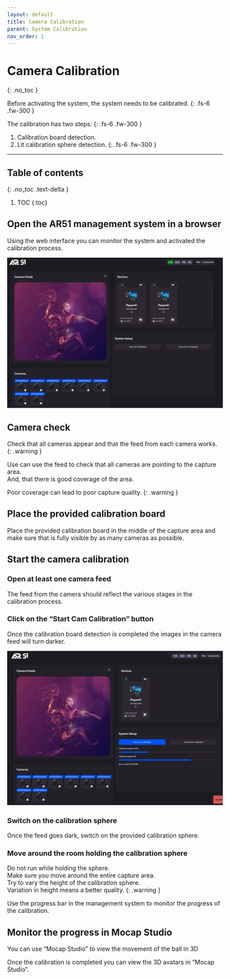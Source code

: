 ```yaml
---
layout: default
title: Camera Calibration
parent: System Calibration
nav_order: 1
---
```


# Camera Calibration 
{: .no_toc }

Before activating the system, the system needs to be calibrated.
{: .fs-6 .fw-300 }

The calibration has two steps:
{: .fs-6 .fw-300 }
1. Calibration board detection.
2. Lit calibration sphere detection.
{: .fs-6 .fw-300 }



---
## Table of contents
{: .no_toc .text-delta }

1. TOC
{:toc}

## Open the AR51 management system in a browser
Using the web interface you can monitor the system and activated the calibration process.

![oms](/assets/images/oms.png)

## Camera check
Check that all cameras appear and that the feed from each camera works.
{: .warning }

Use can use the feed to check that all cameras are pointing to the capture area. \
And, that there is good coverage of the area.

Poor coverage can lead to poor capture quality.
{: .warning }

## Place the provided calibration board
Place the provided calibration board in the middle of the capture area and make sure that is fully visible by as many cameras as possible.

## Start the camera calibration

### Open at least one camera feed
The feed from the camera should reflect the various stages in the calibration process.

### Click on the “Start Cam Calibration” button
Once the calibration board detection is completed the images in the camera feed will turn darker.

![start camera calibration](/assets/images/start_camera_calibration.png)

### Switch on the calibration sphere
Once the feed goes dark, switch on the provided calibration sphere.

### Move around the room holding the calibration sphere
Do not run while holding the sphere.\
 Make sure you move around the entire capture area.\
 Try to vary the height of the calibration sphere.\
 Variation in height means a better quality.
{: .warning }

Use the progress bar in the management system to monitor the progress of the calibration.

## Monitor the progress in Mocap Studio

You can use “Mocap Studio” to view the movement of the ball in 3D

Once the calibration is completed you can view the 3D avatars in “Mocap Studio”.
